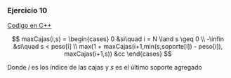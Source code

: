 ### Ejercicio 10

[Codigo en C++](../../Codigo/Ej_10.cpp)

$$
maxCajas(i,s) = \begin{cases}
0 &si\quad i = N \land s \geq 0 \\
-\infin &si\quad  s < peso[i] \\
max(1 + maxCajas(i+1,min(s,soporte[i]) - peso[i]), maxCajas(i+1,s)) &cc
\end{cases}
$$

Donde $i$ es los índice de las cajas y $s$ es el último soporte agregado
